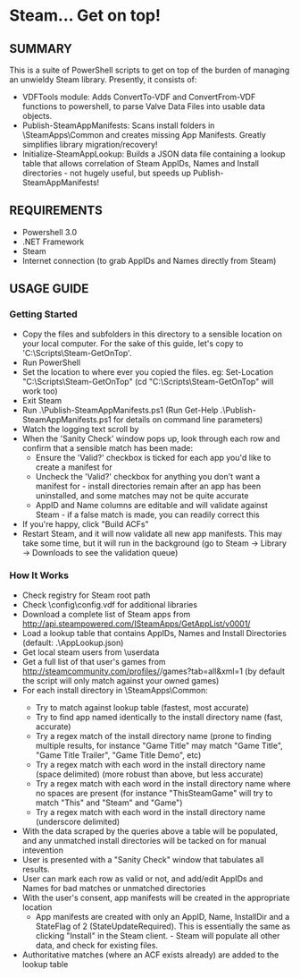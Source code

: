 # Steam... Get on top!

## SUMMARY
	
This is a suite of PowerShell scripts to get on top of the burden of managing an unwieldy Steam library. Presently, it consists of:
- VDFTools module: Adds ConvertTo-VDF and ConvertFrom-VDF functions to powershell, to parse Valve Data Files into usable data objects.
- Publish-SteamAppManifests: Scans install folders in <steam>\SteamApps\Common and creates missing App Manifests. Greatly simplifies library migration/recovery!
- Initialize-SteamAppLookup: Builds a JSON data file containing a lookup table that allows correlation of Steam AppIDs, Names and Install directories - not hugely useful, but speeds up Publish-SteamAppManifests!

## REQUIREMENTS

- Powershell 3.0
- .NET Framework
- Steam
- Internet connection (to grab AppIDs and Names directly from Steam)

## USAGE GUIDE

###	Getting Started
	
- Copy the files and subfolders in this directory to a sensible location on your local computer. For the sake of this guide, let's copy to 'C:\Scripts\Steam-GetOnTop'.
- Run PowerShell
- Set the location to where ever you copied the files. eg: Set-Location "C:\Scripts\Steam-GetOnTop" (cd "C:\Scripts\Steam-GetOnTop" will work too)
- Exit Steam
- Run .\Publish-SteamAppManifests.ps1 (Run Get-Help .\Publish-SteamAppManifests.ps1 for details on command line parameters)
- Watch the logging text scroll by
- When the 'Sanity Check' window pops up, look through each row and confirm that a sensible match has been made:
	+ Ensure the 'Valid?' checkbox is ticked for each app you'd like to create a manifest for
	+ Uncheck the 'Valid?' checkbox for anything you don't want a manifest for - install directories remain after an app has been uninstalled, and some matches may not be quite accurate
	+ AppID and Name columns are editable and will validate against Steam - if a false match is made, you can readily correct this
- If you're happy, click "Build ACFs"
- Restart Steam, and it will now validate all new app manifests. This may take some time, but it will run in the background (go to Steam -> Library -> Downloads to see the validation queue)

###	How It Works
	
- Check registry for Steam root path
- Check <steam root>\config\config.vdf for additional libraries
- Download a complete list of Steam apps from http://api.steampowered.com/ISteamApps/GetAppList/v0001/
- Load a lookup table that contains AppIDs, Names and Install Directories (default: .\AppLookup.json)
- Get local steam users from <steam root>\userdata
- Get a full list of that user's games from http://steamcommunity.com/profiles/<userID>/games?tab=all&xml=1 (by default the script will only match against your owned games)
- For each install directory in <steam root>\SteamApps\Common\:
	+ Try to match against lookup table (fastest, most accurate)
	+ Try to find app named identically to the install directory name (fast, accurate)
	+ Try a regex match of the install directory name (prone to finding multiple results, for instance "Game Title" may match "Game Title", "Game Title Trailer", "Game Title Demo", etc)
	+ Try a regex match with each word in the install directory name (space delimited) (more robust than above, but less accurate)
	+ Try a regex match with each word in the install directory name where no spaces are present (for instance "ThisSteamGame" will try to match "This" and "Steam" and "Game")
	+ Try a regex match with each word in the install directory name (underscore delimited)
- With the data scraped by the queries above a table will be populated, and any unmatched install directories will be tacked on for manual intevention
- User is presented with a "Sanity Check" window that tabulates all results.
- User can mark each row as valid or not, and add/edit AppIDs and Names for bad matches or unmatched directories
- With the user's consent, app manifests will be created in the appropriate location
	+ App manifests are created with only an AppID, Name, InstallDir and a StateFlag of 2 (StateUpdateRequired). This is essentially the same as clicking "Install" in the Steam client. - Steam will populate all other data, and check for existing files.
- Authoritative matches (where an ACF exists already) are added to the lookup table 
